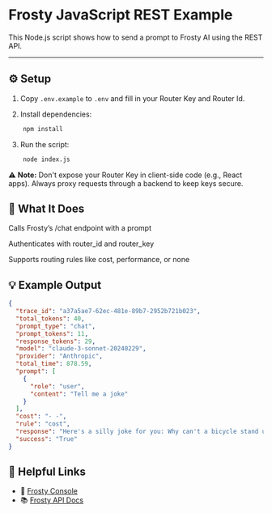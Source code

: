 # Frosty JavaScript REST Example

This Node.js script shows how to send a prompt to Frosty AI using the REST API.

---

## ⚙️ Setup

1. Copy `.env.example` to `.env` and fill in your Router Key and Router Id.

2. Install dependencies:

```bash
    npm install
```
3.  Run the script:
```bash
    node index.js
```

⚠️ **Note:** Don't expose your Router Key in client-side code (e.g., React apps). 
Always proxy requests through a backend to keep keys secure.

## 🧠 What It Does
Calls Frosty’s /chat endpoint with a prompt

Authenticates with router_id and router_key

Supports routing rules like cost, performance, or none

## 💡 Example Output
```json
{
  "trace_id": "a37a5ae7-62ec-481e-89b7-2952b721b023",
  "total_tokens": 40,
  "prompt_type": "chat",
  "prompt_tokens": 11,
  "response_tokens": 29,
  "model": "claude-3-sonnet-20240229",
  "provider": "Anthropic",
  "total_time": 878.59,
  "prompt": [
    {
      "role": "user",
      "content": "Tell me a joke"
    }
  ],
  "cost": "- -",
  "rule": "cost",
  "response": "Here's a silly joke for you: Why can't a bicycle stand up by itself? It's two-tired!",
  "success": "True"
}
```
## 📎 Helpful Links
- 🔐 [Frosty Console](https://console.gofrosty.ai)
- 📚 [Frosty API Docs](https://docs.gofrosty.ai/frosty-ai-docs/api-documentation)

